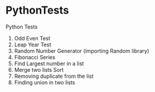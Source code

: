 # PythonTests
 Python Tests
 
 1. Odd Even Test
 2. Leap Year Test
 3. Random Number Generator (importing Random library)
 4. Fibonacci Series
 5. Find Largest number in a list
 6. Merge two lists Sort
 7. Removing duplicate from the list 
 8. Finding union in two lists
